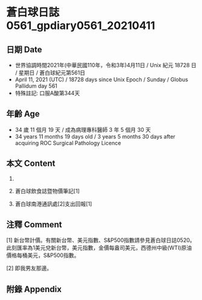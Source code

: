 [_metadata_:encoding]: - "utf-8"
[_metadata_:language]: - "zh-Hant-TW"
[_metadata_:fileformat]: - "markdown"
[_metadata_:MIME_type]: - "text/plain"
[_metadata_:markdown_version]: - "commonmark version 0.29"
[_metadata_:markdown_spec]: - "https://spec.commonmark.org/0.29/"

# 蒼白球日誌0561_gpdiary0561_20210411 #

## 日期 Date ##

* 世界協調時間2021年(中華民國110年，令和3年)4月11日 / Unix 紀元 18728 日 / 星期日 / 蒼白球紀元第561日
* April 11, 2021 (UTC) / 18728 days since Unix Epoch / Sunday / Globus Pallidum day 561
* 特殊註記: 口服A酸第344天

## 年齡 Age ##

* 34 歲 11 個月 19 天 / 成為病理專科醫師 3 年 5 個月 30 天
* 34 years 11 months 19 days old / 3 years 5 months 30 days after acquiring ROC Surgical Pathology Licence

## 本文 Content ##

1. 

    
2. 蒼白球飲食誌暨物價筆記[1]

    
3. 蒼白球南港通訊處[2]支出回報[1]

    

## 注釋 Comment ##

[1] 新台幣計價。有關新台幣、美元指數、S&P500指數請參見蒼白球日誌0520。此刻匯率為1美元兌新台幣，美元指數，金價每盎司美元，西德州中級(WTI)原油價格每桶美元，S&P500指數。


[2] 即我男友那邊。



## 附錄 Appendix ##

